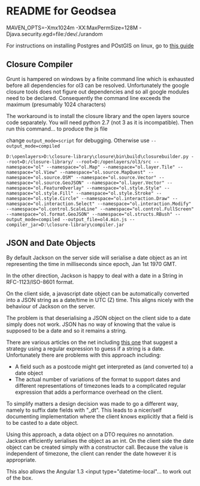 README for Geodsea
==========================


MAVEN_OPTS=-Xmx1024m -XX:MaxPermSize=128M -Djava.security.egd=file:/dev/./urandom

For instructions on installing Postgres and POstGIS on linux, go to [this guide](http://www.postgresonline.com/journal/archives/329-An-almost-idiots-guide-to-install-PostgreSQL-9.3,-PostGIS-2.1-and-pgRouting-with-Yum.html)

Closure Compiler
----------------

Grunt is hampered on windows by a finite command line which is exhausted before all dependencies for ol3 can be resolved.
Unfortunately the google closure tools does not figure out dependencies and so all google modules need to be declared.
Consequently the command line exceeds the maximum (presumably 1024 characters)

The workaround is to install the closure library and the open layers source code separately. You will need python 2.7 
(not 3 as it is incompatible). Then run this command... to produce the js file

change `output_mode=script` for debugging. Otherwise use `--output_mode=compiled`

`D:\openlayers>D:\closure-library\closure\bin\build\closurebuilder.py --root=D:/closure-library/ --root=D:/openlayers/ol3/src --namespace="ol" --namespace="ol.Map" --namespace="ol.layer.Tile" --namespace="ol.View" --namespace="ol.source.MapQuest" --namespace="ol.source.OSM" --namespace="ol.source.Vector" --namespace="ol.source.GeoJSON" --namespace="ol.layer.Vector" --namespace="ol.FeatureOverlay" --namespace="ol.style.Style" --namespace="ol.style.Fill" --namespace="ol.style.Stroke" --namespace="ol.style.Circle" --namespace="ol.interaction.Draw" --namespace="ol.interaction.Select" --namespace="ol.interaction.Modify" --namespace="ol.control.ScaleLine" --namespace="ol.control.FullScreen" --namespace="ol.format.GeoJSON" --namespace="ol.structs.RBush" --output_mode=compiled --output_file=ol4.min.js --compiler_jar=D:\closure-library\compiler.jar`

JSON and Date Objects
---------------------

By default Jackson on the server side will serialise a date object as an int representing the time in 
milliseconds since epoch, Jan 1st 1970 GMT.

In the other direction, Jackson is happy to deal with a date in a String in RFC-1123/ISO-8601 format.

On the client side, a javascript date object can be automatically converted into a JSON string as a date/time in UTC (Z) time.
This aligns nicely with the behaviour of Jackson on the server.

The problem is that deserialising a JSON object on the client side to a date simply does not work. JSON has no way of
knowing that the value is supposed to be a date and so it remains a string.

There are various articles on the net including [this one](http://aboutcode.net/2013/07/27/json-date-parsing-angularjs.html) that
 suggest a strategy using a regular expression to guess if a string is a date. Unfortunately there are problems with
 this approach including:
 
 * A field such as a postcode might get interpreted as (and converted to) a date object
 * The actual number of variations of the format to support dates and different representations of timezones leads to
 a complicated regular expression that adds a performance overhead on the client.
 
To simplify matters a design decision was made to go a different way, namely to suffix date fields with "_dt".
This leads to a nicer/self documenting implementation where the client knows explicitly that a field is to be casted 
to a date object. 

Using this approach, a data object on a DTO requires no annotation. Jackson efficiently serialises the object as 
an int. On the client side the date object can be created simply with a constructor call. Because the value is independent
of timezone, the client can render the date however it is appropriate.

This also allows the Angular 1.3 <input type="datetime-local"... to work out of the box. 
